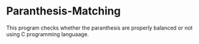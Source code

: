 # Paranthesis-Matching
This program checks whether the paranthesis are properly balanced or not using C programming languaage.
